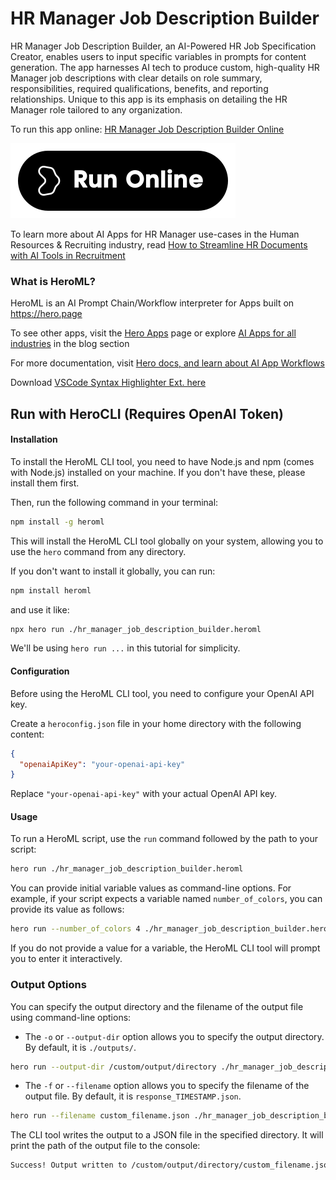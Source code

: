 # HR Manager Job Description Builder

HR Manager Job Description Builder, an AI-Powered HR Job Specification Creator, enables users to input specific variables in prompts for content generation. The app harnesses AI tech to produce custom, high-quality HR Manager job descriptions with clear details on role summary, responsibilities, required qualifications, benefits, and reporting relationships. Unique to this app is its emphasis on detailing the HR Manager role tailored to any organization.

To run this app online: [HR Manager Job Description Builder Online](https://hero.page/app/hr-manager-job-description-builder-ai-powered-hr-job-specification-creator/oI36AO6XNODsUZ6YoFgE)

[![Run HR Manager Job Description Builder Online](/assets/run.svg)](https://hero.page/app/hr-manager-job-description-builder-ai-powered-hr-job-specification-creator/oI36AO6XNODsUZ6YoFgE)

To learn more about AI Apps for HR Manager use-cases in the Human Resources & Recruiting industry, read [How to Streamline HR Documents with AI Tools in Recruitment](https://hero.page/blog/ai/human-resources-and-recruiting/how-to-streamline-hr-documents-with-ai-tools-in-recruitment/170988)

### What is HeroML?
HeroML is an AI Prompt Chain/Workflow interpreter for Apps built on https://hero.page 

To see other apps, visit the [Hero Apps](https://hero.page/apps) page or explore [AI Apps for all industries](https://hero.page/blog) in the blog section

For more documentation, visit [Hero docs, and learn about AI App Workflows](https://hero.page/tutorials/introduction-to-heroml)

Download [VSCode Syntax Highlighter Ext. here](https://marketplace.visualstudio.com/items?itemName=hero-page.heroml)

## Run with HeroCLI (Requires OpenAI Token)

#### Installation

To install the HeroML CLI tool, you need to have Node.js and npm (comes with Node.js) installed on your machine. If you don't have these, please install them first. 

Then, run the following command in your terminal:

```bash
npm install -g heroml
```

This will install the HeroML CLI tool globally on your system, allowing you to use the `hero` command from any directory.

If you don't want to install it globally, you can run:

```bash
npm install heroml
```

and use it like:

```bash
npx hero run ./hr_manager_job_description_builder.heroml
```

We'll be using `hero run ...` in this tutorial for simplicity.

#### Configuration

Before using the HeroML CLI tool, you need to configure your OpenAI API key. 

Create a `heroconfig.json` file in your home directory with the following content:

```json
{
  "openaiApiKey": "your-openai-api-key"
}
```

Replace `"your-openai-api-key"` with your actual OpenAI API key.

#### Usage

To run a HeroML script, use the `run` command followed by the path to your script:

```bash
hero run ./hr_manager_job_description_builder.heroml
```

You can provide initial variable values as command-line options. For example, if your script expects a variable named `number_of_colors`, you can provide its value as follows:

```bash
hero run --number_of_colors 4 ./hr_manager_job_description_builder.heroml
```

If you do not provide a value for a variable, the HeroML CLI tool will prompt you to enter it interactively.

### Output Options

You can specify the output directory and the filename of the output file using command-line options:

- The `-o` or `--output-dir` option allows you to specify the output directory. By default, it is `./outputs/`.

```bash
hero run --output-dir /custom/output/directory ./hr_manager_job_description_builder.heroml
```

- The `-f` or `--filename` option allows you to specify the filename of the output file. By default, it is `response_TIMESTAMP.json`.

```bash
hero run --filename custom_filename.json ./hr_manager_job_description_builder.heroml
```

The CLI tool writes the output to a JSON file in the specified directory. It will print the path of the output file to the console:

```bash
Success! Output written to /custom/output/directory/custom_filename.json
```

